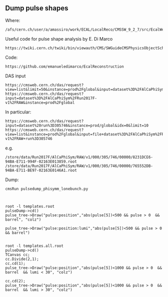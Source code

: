 Dump pulse shapes
----

Where:

    /afs/cern.ch/user/a/amassiro/work/ECAL/LocalReco/CMSSW_9_2_7/src/EcalWeights/TimeScan/
    
    
Useful code for pulse shape analysis by E. Di Marco

    https://twiki.cern.ch/twiki/bin/viewauth/CMS/SWGuideCMSPhysicsObjectSchool2017ECAL

Code:

    https://github.com/emanueledimarco/EcalReconstruction



    
    

DAS input

    https://cmsweb.cern.ch/das/request?view=list&limit=50&instance=prod%2Fglobal&input=dataset%3D%2FAlCaPhiSym%2FRun2017*%2FRAW
    https://cmsweb.cern.ch/das/request?input=dataset%3D%2FAlCaPhiSym%2FRun2017F-v1%2FRAW&instance=prod%2Fglobal
    
In particular:

    https://cmsweb.cern.ch/das/request?input=dataset%20run%3D305746&instance=prod/global&idx=0&limit=10
    https://cmsweb.cern.ch/das/request?view=list&instance=prod%2Fglobal&input=file+dataset%3D%2FAlCaPhiSym%2FRun2017F-v1%2FRAW+run%3D305746
    
e.g.

    /store/data/Run2017F/AlCaPhiSym/RAW/v1/000/305/746/00000/8231DCE6-94BA-E711-994F-02163E013859.root
    /store/data/Run2017F/AlCaPhiSym/RAW/v1/000/305/746/00000/765552DB-94BA-E711-BE97-02163E0146A1.root
    
    
Dump:

    cmsRun pulsedump_phisymm_lonebunch.py   

    
    
    root -l templates.root
    pulseDump->cd()
    pulse_tree->Draw("pulse:position","abs(pulse[5])<500 && pulse > 0  && barrel", "colz")
    
    pulse_tree->Draw("pulse:position:lumi","abs(pulse[5])<500 && pulse > 0  && barrel")

    
    root -l templates.all.root
    pulseDump->cd()
    TCanvas cc;
    cc.Divide(2,1);
    cc.cd(1);
    pulse_tree->Draw("pulse:position","abs(pulse[5])<1000 && pulse > 0  && barrel  && lumi < 30", "colz")

    cc.cd(2);
    pulse_tree->Draw("pulse:position","abs(pulse[5])<1000 && pulse > 0  && barrel  && lumi > 30", "colz")

    
    
